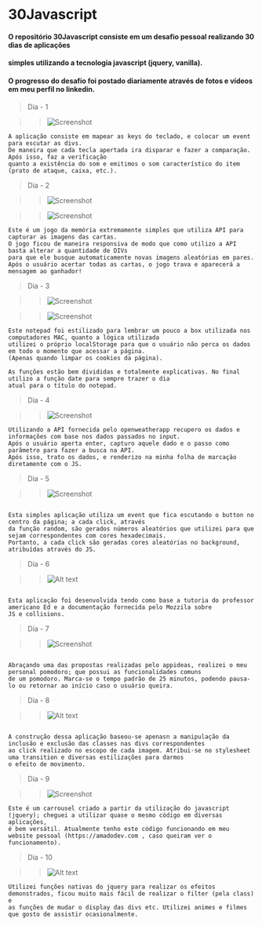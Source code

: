 # 30Javascript
#### O repositório 30Javascript consiste em um desafio pessoal realizando 30 dias de aplicações
#### simples utilizando a tecnologia javascript (jquery, vanilla). 
#### O progresso do desafio foi postado diariamente através de fotos e vídeos em meu perfil no linkedin.
 
 
> Dia - 1 

> > ![Screenshot](https://raw.githubusercontent.com/SylarK/30Javascript/master/img/1.JPG "Dia 1 - Imagem")

```
A aplicação consiste em mapear as keys do teclado, e colocar um event para escutar as divs.
De maneira que cada tecla apertada ira disparar e fazer a comparação. Após isso, faz a verificação
quanto a existência do som e emitimos o som característico do item (prato de ataque, caixa, etc.).

```

> Dia - 2

> > ![Screenshot](https://raw.githubusercontent.com/SylarK/30Javascript/master/img/2a.JPG "Dia 2 - Imagem a")

> > ![Screenshot](https://raw.githubusercontent.com/SylarK/30Javascript/master/img/2b.JPG "Dia 2 - Imagem b")

```
Este é um jogo da memória extremamente simples que utiliza API para capturar as imagens das cartas.
O jogo ficou de maneira responsiva de modo que como utilizo a API basta alterar a quantidade de DIVs
para que ele busque automaticamente novas imagens aleatórias em pares.
Após o usuário acertar todas as cartas, o jogo trava e aparecerá a mensagem ao ganhador!

```

> Dia - 3

> > ![Screenshot](https://raw.githubusercontent.com/SylarK/30Javascript/master/img/3a.JPG "Dia 3 - Imagem a")

> > ![Screenshot](https://raw.githubusercontent.com/SylarK/30Javascript/master/img/3b.JPG "Dia 3 - Imagem b")


```
Este notepad foi estilizado para lembrar um pouco a box utilizada nos computadores MAC, quanto a lógica utilizada
utilizei o próprio localStorage para que o usuário não perca os dados em todo o momento que acessar a página.
(Apenas quando limpar os cookies da página). 

As funções estão bem divididas e totalmente explicativas. No final utilizo a função date para sempre trazer o dia
atual para o título do notepad.

```

> Dia - 4

> > ![Screenshot](https://raw.githubusercontent.com/SylarK/30Javascript/master/img/4a.JPG "Dia 4 - Imagem a")

```
Utilizando a API fornecida pelo openweatherapp recupero os dados e informações com base nos dados passados no input.
Após o usuário aperta enter, capturo aquele dado e o passo como parâmetro para fazer a busca na API. 
Após isso, trato os dados, e renderizo na minha folha de marcação diretamente com o JS.

```

> Dia - 5

> > ![Screenshot](https://raw.githubusercontent.com/SylarK/30Javascript/master/img/5.gif "Dia 5 - Gif demonstrativo")


```

Esta simples aplicação utiliza um event que fica escutando o button no centro da página; a cada click, através
da função random, são gerados números aleatórios que utilizei para que sejam correspondentes com cores hexadecimais.
Portanto, a cada click são geradas cores aleatórias no background, atribuídas através do JS.

```


> Dia - 6

> > ![Alt text](https://media.giphy.com/media/Mv0RG1LHLBulZlKCnk/giphy.gif "Dia 6 - Gif demonstrativo")


```

Esta aplicação foi desenvolvida tendo como base a tutoria do professor americano Ed e a documentação fornecida pelo Mozzila sobre 
JS e collisions.

```


> Dia - 7 

> > ![Screenshot](https://raw.githubusercontent.com/SylarK/30Javascript/master/img/7.JPG "Dia 7 - Imagem a")

```

Abraçando uma das propostas realizadas pelo appideas, realizei o meu personal pomodoro; que possui as funcionalidades comuns
de um pomodoro. Marca-se o tempo padrão de 25 minutos, podendo pausa-lo ou retornar ao início caso o usuário queira.

```

> Dia - 8

> > ![Alt text](https://media.giphy.com/media/xgjkZ7f1CjeIcQz9zS/giphy.gif "Dia 8 - GIF")

```

A construção dessa aplicação baseou-se apenasn a manipulação da inclusão e exclusão das classes nas divs correspondentes
ao click realizado no escopo de cada imagem. Atribui-se no stylesheet uma transition e diversas estilizações para darmos 
o efeito de movimento.

```

> Dia - 9

> > ![Screenshot](https://raw.githubusercontent.com/SylarK/30Javascript/master/img/9.JPG "Dia 9 - Imagem a")

```
Este é um carrousel criado a partir da utilização do javascript (jquery); cheguei a utilizar quase o mesmo código em diversas aplicações, 
é bem versátil. Atualmente tenho este código funcionando em meu website pessoal (https://amadodev.com , caso queiram ver o funcionamento).

```

> Dia - 10

> > ![Alt text](https://media.giphy.com/media/eqcmWCh4z008eL3rvF/giphy.gif "Dia 10 - GIF")

```
Utilizei funções nativas do jquery para realizar os efeitos demonstrados, ficou muito mais fácil de realizar o filter (pela class) e 
as funções de mudar o display das divs etc. Utilizei animes e filmes que gosto de assistir ocasionalmente.

```
